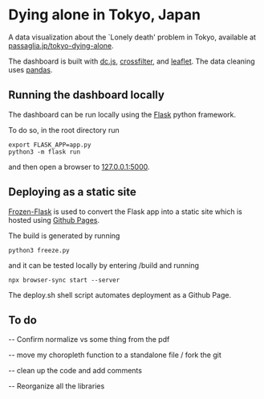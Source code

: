 # Dying alone in Tokyo, Japan

A data visualization about the `Lonely death' problem in Tokyo, available at [passaglia.jp/tokyo-dying-alone](http://passaglia.jp/tokyo-dying-alone).

The dashboard is built with [dc.js](https://dc-js.github.io/dc.js/), [crossfilter](https://github.com/crossfilter/crossfilter), and [leaflet](https://leafletjs.com/). The data cleaning uses [pandas](https://pandas.pydata.org/).

## Running the dashboard locally

The dashboard can be run locally using the [Flask](https://flask.palletsprojects.com/en/2.0.x/) python framework.

To do so, in the root directory run

```
export FLASK_APP=app.py
python3 -m flask run
```

and then open a browser to [127.0.0.1:5000](http://127.0.0.1:5000).

## Deploying as a static site

[Frozen-Flask](https://pythonhosted.org/Frozen-Flask/) is used to convert the Flask app into a static site which is hosted using [Github Pages](https://docs.github.com/ja/pages/getting-started-with-github-pages/about-github-pages).

The build is generated by running

```
python3 freeze.py 
```

and it can be tested locally by entering /build and running

``` 
npx browser-sync start --server
```

The deploy.sh shell script automates deployment as a Github Page.

## To do

-- Confirm normalize vs some thing from the pdf

-- move my choropleth function to a standalone file / fork the git

-- clean up the code and add comments

-- Reorganize all the libraries

